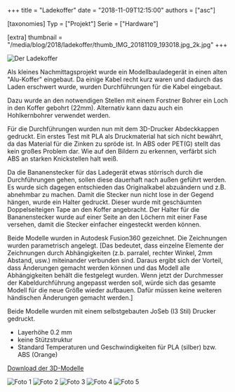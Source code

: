 +++
title = "Ladekoffer"
date = "2018-11-09T12:15:00"
authors = ["asc"]

[taxonomies]
Typ = ["Projekt"]
Serie = ["Hardware"]

[extra]
thumbnail = "/media/blog/2018/ladekoffer/thumb_IMG_20181109_193018.jpg_2k.jpg"
+++

![Der Ladekoffer](/media/blog/2018/ladekoffer/IMG_20181109_193018.jpg_2k.jpg)

Als kleines Nachmittagsprojekt wurde ein Modellbauladegerät in einen alten "Alu-Koffer" eingebaut.
Da einige Kabel recht kurz waren und dadurch das Laden erschwert wurde, wurden Durchführungen für die Kabel eingebaut.

Dazu wurde an den notwendigen Stellen mit einem Forstner Bohrer ein Loch in den Koffer gebohrt (22mm).
Alternativ kann dazu auch ein Hohlkernbohrer verwendet werden.

Für die Durchführungen wurden nun mit dem 3D-Drucker Abdeckkappen gedruckt.
Ein erstes Test mit PLA als Druckmaterial hat sich nicht bewährt, da das Material für die Zinken zu spröde ist.
In ABS oder PET(G) stellt das kein großes Problem dar. Wie auf den Bildern zu erkennen, verfärbt sich ABS an starken Knickstellen halt weiß.

Da die Bananenstecker für das Ladegerät etwas störrisch durch die Durchführungen gehen, sollen diese dauerhaft nach außen geführt werden.
Es wurde sich dagegen entschieden das Originalkabel abzuändern und z.B. abnehmbar zu machen.
Damit die Stecker nun nicht lose in der Gegend hängen, wurde ein Halter gedruckt. Dieser wurde mit geschäumten Doppelseiteigen Tape an den Koffer angebracht.
Der Halter für die Bananenstecker wurde auf einer Seite an den Löchern mit einer Fase versehen, damit die Stecker einfacher eingesteckt werden können.

Beide Modelle wurden in Autodesk Fusion360 gezeichnet. Die Zeichnungen wurden parametrisch angelegt.
[Das bedeutet, dass einzelne Elemente der Zeichnungen durch Abhängigkeiten (z.b. parralel, rechter Winkel, 2mm Abstand, usw.) miteinander verbunden sind.
Daraus ergibt sich der Vorteil, dass Änderungen gemacht werden können und das Modell alle Abhängigkeiten behält die festgelegt wurden. Wenn jetzt der Durchmesser der Kabeldurchführung angepasst werden soll, würde sich das gesamte Modell für die neue Größe wieder aufbauen. Dafür müssen keine weiteren händischen Änderungen gemacht werden.]

Beide Modelle wurden mit einem selbstgebauten JoSeb (I3 Stil) Drucker gedruckt.

* Layerhöhe 0.2 mm
* keine Stützstruktur
* Standard Temperaturen und Geschwindigkeiten für PLA (silber) bzw. ABS (Orange)

[Download der 3D-Modelle](ladekoffer/Ladekoffer_modelle.zip)

![Foto 1](/media/blog/2018/ladekoffer/0001.jpg)
![Foto 2](/media/blog/2018/ladekoffer/0002.jpg)
![Foto 3](/media/blog/2018/ladekoffer/IMG_20181109_192807.jpg_2k.jpg)
![Foto 4](/media/blog/2018/ladekoffer/IMG_20181109_192814.jpg_2k.jpg)
![Foto 5](/media/blog/2018/ladekoffer/IMG_20181109_193018.jpg_2k.jpg)
